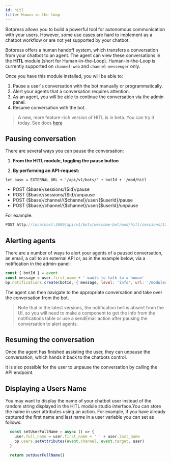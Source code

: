 ```yaml
---
id: hitl
title: Human in the loop
---
```


Botpress allows you to build a powerful tool for autonomous communication with your users. However, some use cases are hard to implement as a chatbot workflow or are not yet supported by your chatbot. 

Botpress offers a human handoff system,  which transfers a conversation from your chatbot to an agent. The agent can view these conversations in the **HITL** module (short for Human-in-the-Loop). Human-in-the-Loop is currently supported on `channel-web` and `channel-messenger` only.

Once you have this module installed, you will be able to:

1. Pause a user's conversation with the bot manually or programmatically.
2. Alert your agents that a conversation requires attention.
3. As an agent, you will be able to continue the conversation via the admin panel.
4. Resume conversation with the bot.

> A new, more feature-rich version of HITL is in beta. You can try it today. See docs [here](#hitl-next-beta)

## Pausing conversation

There are several ways you can pause the conversation:

1. **From the HITL module, toggling the pause button**
 

2. **By performing an API-request:**

`let base = EXTERNAL_URL + '/api/v1/bots/' + botId + '/mod/hitl`

- POST {$base}/sessions/{$id}/pause
- POST {$base}/sessions/{$id}/unpause
- POST {$base}/channel/{$channel}/user/{\$userId}/pause
- POST {$base}/channel/{$channel}/user/{\$userId}/unpause

For example:

```js
POST http://localhost:3000/api/v1/bots/welcome-bot/mod/hitl/sessions/13/pause
```

## Alerting agents

There are a number of ways to alert your agents of a paused conversation, an email, a call to an external API or, as in the example below, via a notification in the admin-panel:

```js
const { botId } = event
const message = user.first_name + ' wants to talk to a human'
bp.notifications.create(botId, { message, level: 'info', url: '/modules/hitl' })
```

The agent can then navigate to the appropriate conversation and take over the conversation from the bot. 

> Note that in the latest versions, the notification bell is absent from the UI, so you will need to make a component to get the info from the notifications table or use a sendEmail action after pausing the conversation to alert agents.

## Resuming the conversation

Once the agent has finished assisting the user, they can unpause the conversation, which hands it back to the chatbots control.

It is also possible for the user to unpause the conversation by calling the API endpoint.

## Displaying a Users Name

You may want to display the name of your chatbot user instead of the random string displayed in the HITL module studio interface.You can store the name in user attributes using an action. For example, if you have already captured the first name and last name in a user variable you can set as follows:

```js
  const setUserFullName = async () => {
    user.full_name = user.first_name + ' ' + user.last_name
    bp.users.setAttributes(event.channel, event.target, user)
  }

  return setUserFullName()
```
